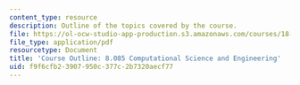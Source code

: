 ```yaml
---
content_type: resource
description: Outline of the topics covered by the course.
file: https://ol-ocw-studio-app-production.s3.amazonaws.com/courses/18-085-computational-science-and-engineering-i-fall-2008/f9f6cfb23907950c377c2b7320aecf77_outline.pdf
file_type: application/pdf
resourcetype: Document
title: 'Course Outline: 8.085 Computational Science and Engineering'
uid: f9f6cfb2-3907-950c-377c-2b7320aecf77
---
```

